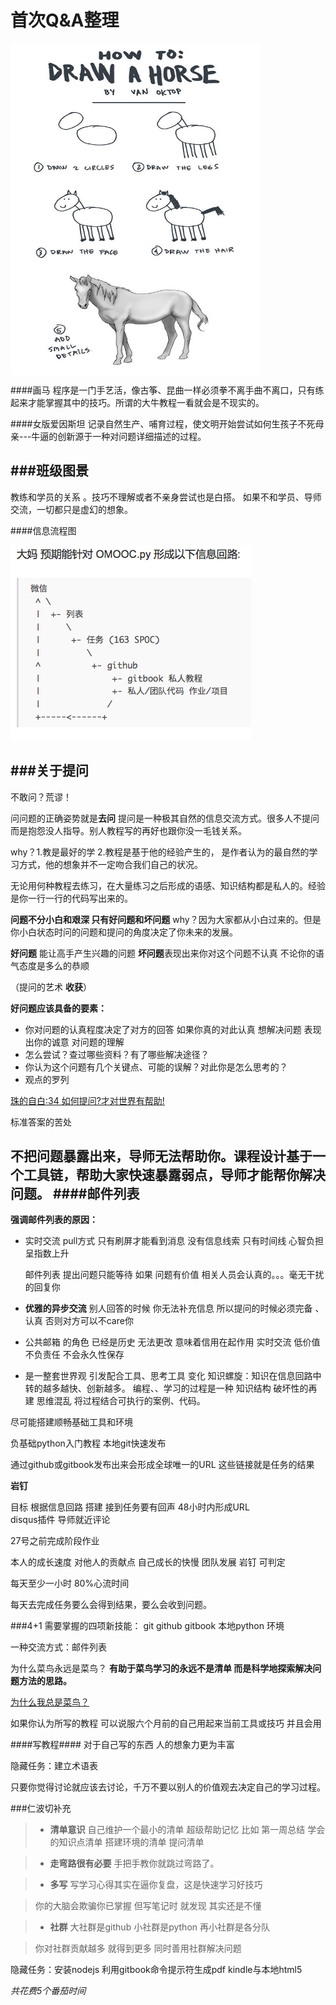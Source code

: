 # 首次Q&A整理



<img src="./1.pic.jpg" width = "400" height = "530" alt="画马" align=center />

####画马
程序是一门手艺活，像古筝、昆曲一样必须拳不离手曲不离口，只有练起来才能掌握其中的技巧。所谓的大牛教程一看就会是不现实的。

####女版爱因斯坦
记录自然生产、哺育过程，使文明开始尝试如何生孩子不死母亲---牛逼的创新源于一种对问题详细描述的过程。

###班级图景
----------------
教练和学员的关系 。技巧不理解或者不亲身尝试也是白搭。
如果不和学员、导师交流，一切都只是虚幻的想象。

####信息流程图

![](2.pic.jpg)


###关于提问
-----------------

不敢问？荒谬！

问问题的正确姿势就是**去问**
提问是一种极其自然的信息交流方式。很多人不提问而是抱怨没人指导。别人教程写的再好也跟你没一毛钱关系。 

why？1.教是最好的学  2.教程是基于他的经验产生的， 是作者认为的最自然的学习方式，他的想象并不一定吻合我们自己的状况。 


无论用何种教程去练习，在大量练习之后形成的语感、知识结构都是私人的。经验是你一行一行的代码写出来的。  


**问题不分小白和艰深 只有好问题和坏问题**
why？因为大家都从小白过来的。但是你小白状态时问的问题和提问的角度决定了你未来的发展。

**好问题** 能让高手产生兴趣的问题 
**坏问题**表现出来你对这个问题不认真 不论你的语气态度是多么的恭顺

（提问的艺术  **收获**）

**好问题应该具备的要素：**

* 你对问题的认真程度决定了对方的回答
如果你真的对此认真 想解决问题 表现出你的诚意
对问题的理解
* 怎么尝试？查过哪些资料？有了哪些解决途径？
* 你认为这个问题有几个关键点、可能的误解？对此你是怎么思考的？
* 观点的罗列


[珠的自白:34 如何提问?才对世界有帮助! ]( http://blog.zhgdg.org/2014-10/dm34-how2ask/)


标准答案的苦处


不把问题暴露出来，导师无法帮助你。课程设计基于一个工具链，帮助大家快速暴露弱点，导师才能帮你解决问题。
####邮件列表
--------------------------


**强调邮件列表的原因：**

* 实时交流   pull方式 只有刷屏才能看到消息 没有信息线索 只有时间线 心智负担呈指数上升

  邮件列表 提出问题只能等待 如果 问题有价值 相关人员会认真的。。。毫无干扰的回复你 

* **优雅的异步交流**  别人回答的时候 你无法补充信息 所以提问的时候必须完备 、认真 否则对方可以不care你 

* 公共邮箱 的角色 已经是历史 无法更改  意味着信用在起作用
实时交流 低价值 不负责任 不会永久性保存

* 是一整套世界观 引发配合工具、思考工具 变化
  知识螺旋：知识在信息回路中转的越多越快、创新越多。
编程、、学习的过程是一种 知识结构 破坏性的再建 思维混乱  将过程结合可执行的案例、代码。 


尽可能搭建顺畅基础工具和环境

负基础python入门教程  本地git快速发布

通过github或gitbook发布出来会形成全球唯一的URL  这些链接就是任务的结果

**岩钉**

目标 根据信息回路 搭建 
接到任务要有回声 48小时内形成URL  
disqus插件  导师就近评论 


27号之前完成阶段作业

 本人的成长速度 对他人的贡献点 自己成长的快慢 团队发展  岩钉 可判定 

每天至少一小时 80%心流时间 

每天去完成任务要么会得到结果，要么会收到问题。

###4+1
需要掌握的四项新技能：
git
github
gitbook
本地python 环境

一种交流方式：邮件列表


为什么菜鸟永远是菜鸟？
**有助于菜鸟学习的永远不是清单 而是科学地探索解决问题方法的思路。**

[为什么我总是菜鸟？](http://xiaolai.github.io/alpha/on-learning/#section-22)

如果你认为所写的教程 可以说服六个月前的自己用起来当前工具或技巧 并且会用 

 

####写教程####
对于自己写的东西 人的想象力更为丰富


隐藏任务：建立术语表

只要你觉得讨论就应该去讨论，千万不要以别人的价值观去决定自己的学习过程。


###仁波切补充

>* **清单意识** 自己维护一个最小的清单 超级帮助记忆
比如 第一周总结 学会的知识点清单 搭建环境的清单 提问清单 

>* **走弯路很有必要** 手把手教你就跳过弯路了。 

>* **多写** 写学习心得其实在逼你复盘，这是快速学习好技巧

>  你的大脑会欺骗你已掌握 但写笔记时 就发现 其实还是不懂

>* **社群** 大社群是github 小社群是python 再小社群是各分队

>  你对社群贡献越多 就得到更多  同时善用社群解决问题

 隐藏任务：安装nodejs 利用gitbook命令提示符生成pdf kindle与本地html5

  *共花费5个番茄时间*